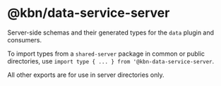 # @kbn/data-service-server

Server-side schemas and their generated types for the `data` plugin and consumers.

To import types from a `shared-server` package in common or public directories, use `import type { ... } from '@kbn-data-service-server`.

All other exports are for use in server directories only.
